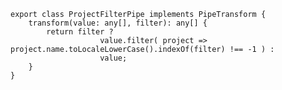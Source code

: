     export class ProjectFilterPipe implements PipeTransform {
        transform(value: any[], filter): any[] {
            return filter ? 
                        value.filter( project => project.name.toLocaleLowerCase().indexOf(filter) !== -1 ) : 
                        value; 
        }
    }